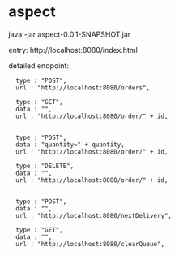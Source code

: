 # aspect
java -jar aspect-0.0.1-SNAPSHOT.jar

entry: http://localhost:8080/index.html

detailed 
endpoint:
      
      type : "POST",
      url : "http://localhost:8080/orders",

      type : "GET",
      data : "",
      url : "http://localhost:8080/order/" + id,


      type : "POST",
      data : "quantity=" + quantity,
      url : "http://localhost:8080/order/" + id,

      type : "DELETE",
      data : "",
      url : "http://localhost:8080/order/" + id,


      type : "POST",
      data : "",
      url : "http://localhost:8080/nextDelivery",

      type : "GET",
      data : "",
      url : "http://localhost:8080/clearQueue",
